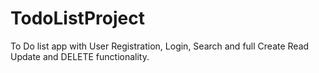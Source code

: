 # TodoListProject
 To Do list app with User Registration, Login, Search and full Create Read Update and DELETE functionality.
